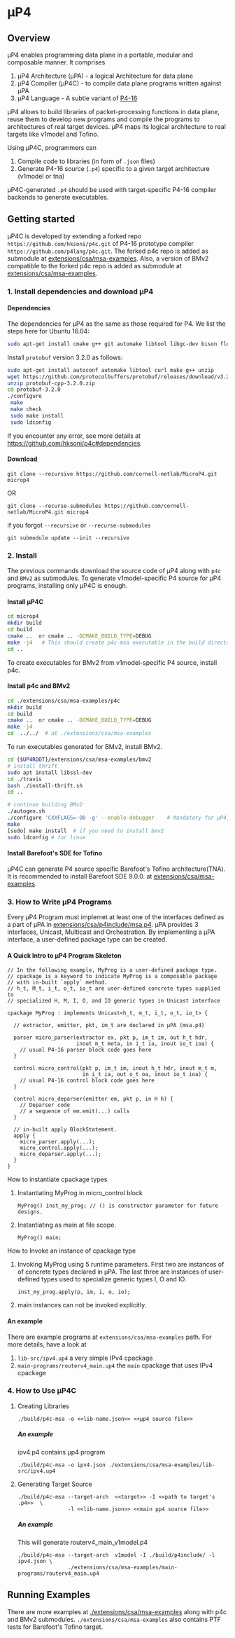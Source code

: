 # μP4 

## Overview
μP4 enables programming data plane in a portable, modular and composable manner. 
It comprises 
1. μP4 Architecture (μPA) - a logical Architecture for data plane
2. μP4 Compiler (μP4C) - to compile data plane programs written against μPA 
3. μP4 Language - A subtle variant of [P4-16](https://p4.org/p4-spec/docs/P4-16-v1.2.1.html)

μP4 allows to build libraries of packet-processing functions in data plane, reuse 
them to develop new programs and compile the programs to architectures of real 
target devices. μP4 maps its logical architecture to real targets like v1model and Tofino.

Using μP4C, programmers can 
1. Compile code to libraries (in form of `.json` files)
2. Generate P4-16 source (`.p4`) specific to a given target architecture (v1model
   or tna)

μP4C-generated `.p4` should be used with target-specific P4-16 compiler backends
to generate executables.


## Getting started
μP4C is developed by extending a forked repo `https://github.com/hksoni/p4c.git` of 
P4-16 prototype compiler `https://github.com/p4lang/p4c.git`. The forked p4c repo is
added as submodule at [extensions/csa/msa-examples](https://github.com/cornell-netlab/MicroP4/tree/master/extensions/csa/msa-examples).
Also, a version of BMv2 compatible to the forked p4c repo is added as submodule at [extensions/csa/msa-examples](https://github.com/hksoni/behavioral-model/tree/ed0174d54fc12f28b3b7371a7613d6303143daea).

### 1. Install dependencies and download μP4
#### Dependencies
The dependencies for μP4 as the same as those required for P4. We list the steps here for Ubuntu 16.04:
```bash
sudo apt-get install cmake g++ git automake libtool libgc-dev bison flex libfl-dev libgmp-dev libboost-dev libboost-iostreams-dev libboost-graph-dev llvm pkg-config python python-scapy python-ipaddr python-ply tcpdump
```

Install `protobuf` version 3.2.0 as follows:
```bash
sudo apt-get install autoconf automake libtool curl make g++ unzip
wget https://github.com/protocolbuffers/protobuf/releases/download/v3.2.0/protobuf-cpp-3.2.0.zip
unzip protobuf-cpp-3.2.0.zip
cd protobuf-3.2.0
./configure
 make
 make check
 sudo make install
 sudo ldconfig
```
If you encounter any error, see more details at https://github.com/hksoni/p4c#dependencies.

#### Download

```
git clone --recursive https://github.com/cornell-netlab/MicroP4.git microp4 
```
OR
```
git clone --recurse-submodules https://github.com/cornell-netlab/MicroP4.git microp4
```
if you forgot `--recursive` or `--recurse-submodules`
```
git submodule update --init --recursive
```

### 2. Install 
The previous commands download the source code of μP4 along with `p4c` and `BMv2` as submodules.
To generate v1model-specific P4 source for μP4 programs, installing only μP4C is enough. 
#### Install μP4C
```bash
cd microp4
mkdir build
cd build
cmake ..  or cmake .. -DCMAKE_BUILD_TYPE=DEBUG 
make -j4   # This should create p4c-msa executable in the build directory 
cd ..
```

To create executables for BMv2 from v1model-specific P4 source, install p4c.
#### Install p4c and BMv2
```bash
cd ./extensions/csa/msa-examples/p4c
mkdir build
cd build
cmake ..  or cmake .. -DCMAKE_BUILD_TYPE=DEBUG 
make -j4 
cd  ../../  # at ./extensions/csa/msa-examples
```
To run executables generated for BMv2, install BMv2.
```bash
cd {$UP4ROOT}/extensions/csa/msa-examples/bmv2
# install thrift
sudo apt install libssl-dev
cd ./travis
bash ./install-thrift.sh
cd ..

# continue building BMv2
./autogen.sh
./configure 'CXXFLAGS=-O0 -g' --enable-debugger    # Mandatory for μP4, because I will need logs in error scenarios. :)
make
[sudo] make install  # if you need to install bmv2
sudo ldconfig # for linux
```
#### Install Barefoot's SDE for Tofino 
μP4C can generate P4 source specific Barefoot's Tofino architecture(TNA). It is recommended to install Barefoot SDE 9.0.0. at [extensions/csa/msa-examples](https://github.com/cornell-netlab/MicroP4/tree/master/extensions/csa/msa-examples).


### 3. How to Write μP4 Programs
Every μP4 Program must implemet at least one of the interfaces defined as a part of 
μPA in [extensions/csa/p4include/msa.p4](https://github.com/cornell-netlab/MicroP4/blob/master/extensions/csa/p4include/msa.p4). 
μPA provides 3 interfaces, Unicast, Multicast and Orchestration. By implementing 
a μPA interface, a user-defined package type can be created. 

#### A Quick Intro to μP4 Program Skeleton
```
// In the following example, MyProg is a user-defined package type.
// cpackage is a keyword to indicate MyProg is a composable package 
// with in-built `apply` method.
// h_t, M_t, i_t, o_t, io_t are user-defined concrete types supplied to 
// specialized H, M, I, O, and IO generic types in Unicast interface

cpackage MyProg : implements Unicast<h_t, m_t, i_t, o_t, io_t> {

  // extractor, emitter, pkt, im_t are declared in μPA (msa.p4)
  
  parser micro_parser(extractor ex, pkt p, im_t im, out h_t hdr,          
                      inout m_t meta, in i_t ia, inout io_t ioa) {
    // usual P4-16 parser block code goes here
  }
  
  control micro_control(pkt p, im_t im, inout h_t hdr, inout m_t m,   
                        in i_t ia, out o_t oa, inout io_t ioa) {
    // usual P4-16 control block code goes here
  }
  
  control micro_deparser(emitter em, pkt p, in H h) {
    // Deparser code
    // a sequence of em.emit(...) calls
  }
  
  // in-built apply BlockStatement.
  apply {
    micro_parser.apply(...);
    micro_control.apply(...);
    micro_deparser.apply(...);
  }
}
```

How to instantiate cpackage types
   1. Instantiating MyProg in micro_control block
      ```
      MyProg() inst_my_prog; // () is constructor parameter for future designs.
      ```
   2. Instantiating as main at file scope.
      ```
      MyProg() main; 
      ```

How to Invoke an instance of cpackage type

   1. Invoking MyProg using 5 runtime parameters. 
      First two are instances of of concrete types declared in μPA.
      The last three are instances of user-defined types used 
      to specialize generic types I, O and IO. 
      ```
      inst_my_prog.apply(p, im, i, o, io); 
      ```

   2. main instances can not be invoked explicitly.

#### An example
There are example programs at `extensions/csa/msa-examples` path.
For more details, have a look at
   1. `lib-src/ipv4.up4` a very simple IPv4 cpackage
   2. `main-programs/routerv4_main.up4` the `main` cpackage that uses IPv4 cpackage


### 4. How to Use μP4C
   1. Creating Libraries
      ```
      ./build/p4c-msa -o <<lib-name.json>> <<μp4 source file>>
      ```
      ##### An example
      ipv4.p4 contains μp4 program
      ```
      ./build/p4c-msa -o ipv4.json ./extensions/csa/msa-examples/lib-src/ipv4.up4
      ```

   2. Generating Target Source
      ```
      ./build/p4c-msa --target-arch  <<target>> -I <<path to target's .p4>>  \
                      -l <<lib-name.json>> <<main μp4 source file>>
      ```
      ##### An example
      This will generate routerv4_main_v1model.p4
      ```
      ./build/p4c-msa --target-arch  v1model -I ./build/p4include/ -l ipv4.json \
                      ./extensions/csa/msa-examples/main-programs/routerv4_main.up4
      ```
## Running Examples
There are more examples at [./extensions/csa/msa-examples](https://github.com/cornell-netlab/MicroP4/tree/master/extensions/csa/msa-examples) along with p4c and BMv2 submodules.
`./extensions/csa/msa-examples` also contains PTF tests for Barefoot's Tofino target. 

